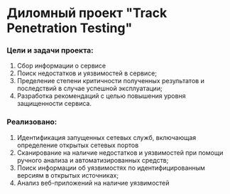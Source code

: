 # Диломный проект "Track Penetration Testing"

### Цели и задачи проекта:
 
1. Сбор информации о сервисе
2. Поиск недостатков и уязвимостей в сервисе;
3. Пределение степени критичности полученных результатов и 
последствий в случае успешной эксплуатации;
4. Разработка рекомендаций с целью повышения уровня защищенности 
сервиса.

### Реализовано:

1. Идентификация запущенных сетевых служб, включающая определение 
открытых сетевых портов
2. Сканирование на наличие недостатков и уязвимостей при помощи 
ручного анализа и автоматизированных средств;
3. Поиск информации об уязвимостях по идентифицированным версиям в 
открытых источниках;
4. Анализ веб-приложений на наличие уязвимостей

